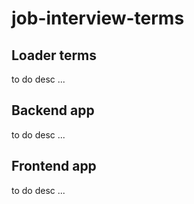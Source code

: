 # job-interview-terms  

## Loader terms  
to do desc ...
## Backend app  
to do desc ...
## Frontend app   
to do desc ...